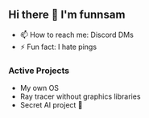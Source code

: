 ## Hi there 👋 I'm funnsam
- 📫 How to reach me: Discord DMs
- ⚡ Fun fact: I hate pings

### Active Projects
- My own OS
- Ray tracer without graphics libraries
- Secret AI project 🤫
